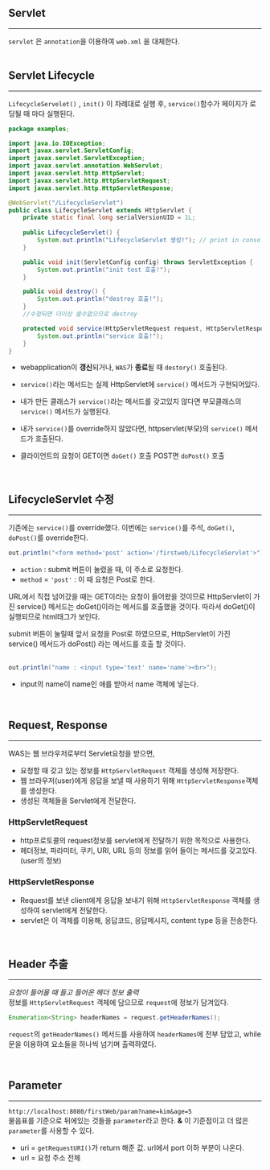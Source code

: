 ## Servlet
___
`` servlet `` 은 ``annotation``을 이용하여 `` web.xml `` 을 대체한다.  
<br>

<!--
## 1부터 10까지 출력하기
___
```java
package exam;

import java.io.IOException;
import javax.servlet.ServletException;
import javax.servlet.annotation.WebServlet;
import javax.servlet.http.HttpServlet;
import javax.servlet.http.HttpServletRequest;
import javax.servlet.http.HttpServletResponse;
import java.io.PrintWriter;

@WebServlet("/ttt") //anotation을 이용
// ttt이라는 요청이 들어왔을 때 이 프로그램이 실행되면서 응답할 코드가 만들어지고 그 코드로 응답을 한다.
public class TenServlet extends HttpServlet {
	private static final long serialVersionUID = 1L;
       
    public TenServlet() {
        super();
    }

    // 요청을 하기위한 객체, 요청을 받기위한 객체
	protected void doGet(HttpServletRequest request, HttpServletResponse response) throws ServletException, IOException {
		response.setContentType("text/html;charset=utf-8");
		PrintWriter out = response.getWriter();
		out.println("<h1>1-1까지 출력!</h1>");
		for(int i = 1; i <= 10; i++) {
			out.println(i+"<br>");
		}
		out.close();
	}
}
```  
localhost:8080/firstWeb/ttt 에 생성된다.
<br>
<br>

-->
## Servlet Lifecycle
___
``LifecycleServelet()`` , ``init()`` 이 차례대로 실행 후, ``service()``함수가 페이지가 로딩될 때 마다 실행된다.
```java
package examples;

import java.io.IOException;
import javax.servlet.ServletConfig;
import javax.servlet.ServletException;
import javax.servlet.annotation.WebServlet;
import javax.servlet.http.HttpServlet;
import javax.servlet.http.HttpServletRequest;
import javax.servlet.http.HttpServletResponse;

@WebServlet("/LifecycleServlet")
public class LifecycleServlet extends HttpServlet {
	private static final long serialVersionUID = 1L;
       
    public LifecycleServlet() {
    	System.out.println("LifecycleServlet 생성!");	// print in console
    }

	public void init(ServletConfig config) throws ServletException {
		System.out.println("init test 호출!");
	}

	public void destroy() {
		System.out.println("destroy 호출!");
	}
	//수정되면 더이상 쓸수없으므로 destroy

	protected void service(HttpServletRequest request, HttpServletResponse response) throws ServletException, IOException {
		System.out.println("service 호출!");
	}
}
```  
* webapplication이 **갱신**되거나, `WAS`가 **종료**될 때 ``destory()`` 호출된다.  

* `service()`라는 메서드는 실제 HttpServlet에 `service()` 메서드가 구현되어있다.

* 내가 만든 클래스가 `service()`라는 메서드를 갖고있지 않다면 부모클래스의 `service()` 메서드가 실행된다.

* 내가 `service()`를 override하지 않았다면, httpservlet(부모)의 `service()` 메서드가 호출된다.

* 클라이언트의 요청이 GET이면 `doGet()` 호출 POST면 `doPost()` 호출  
<br>

## LifecycleServlet 수정
___
기존에는 `service()`를 override했다. 이번에는 `service()`를 주석, `doGet()`, `doPost()`를 override한다.

```java
out.println("<form method='post' action='/firstweb/LifecycleServlet'>");
```
* `action` : submit 버튼이 눌렸을 때, 이 주소로 요청한다.
* `method` = `'post'` : 이 때 요청은 Post로 한다.

URL에서 직접 넘어갔을 때는 GET이라는 요청이 들어왔을 것이므로 HttpServlet이 가진 service() 메서드는 doGet()이라는 메서드를 호출했을 것이다. 따라서 doGet()이 실행되므로 html태그가 보인다.

submit 버튼이 눌릴때 앞서 요청을 Post로 하였으므로, HttpServlet이 가진 service() 메서드가 doPost() 라는 메서드를 호출 할 것이다.  
<br>
``` java
out.println("name : <input type='text' name='name'><br>");
```  
* input의 name이 name인 애를 받아서 name 객체에 넣는다.  
<br>

## Request, Response
___
WAS는 웹 브라우저로부터 Servlet요청을 받으면,
* 요청할 때 갖고 있는 정보를 `HttpServletRequest` 객체를 생성해 저장한다.
* 웹 브라우저(user)에게 응답을 보낼 때 사용하기 위해 `HttpServletResponse`객체를 생성한다.
* 생성된 객체들을 Servlet에게 전달한다.

### HttpServletRequest
* http프로토콜의 request정보를 servlet에게 전달하기 위한 목적으로 사용한다.
* 헤더정보, 파라미터, 쿠키, URI, URL 등의 정보를 읽어 들이는 메서드를 갖고있다. (user의 정보)  

### HttpServletResponse
* Request를 보낸 client에게 응답을 보내기 위해 `HttpServletResponse` 객체를 생성하여 servlet에게 전달한다.
* servlet은 이 객체를 이용해, 응답코드, 응답메시지, content type 등을 전송한다.  
<br>

## Header 추출
___
*요청이 들어올 때 들고 들어온 헤더 정보 출력*  
정보를 `HttpServletRequest` 객체에 담으므로 `request`에 정보가 담겨있다.  
```java 
Enumeration<String> headerNames = request.getHeaderNames();
```
`request`의 `getHeaderNames()` 메서드를 사용하여 `headerNames`에 전부 담았고, while문을 이용하여 요소들을 하나씩 넘기며 출력하였다.  

<!--
```java
package examples;

import java.util.Enumeration;
import java.io.PrintWriter;
import java.io.IOException;
import javax.servlet.ServletException;
import javax.servlet.annotation.WebServlet;
import javax.servlet.http.HttpServlet;
import javax.servlet.http.HttpServletRequest;
import javax.servlet.http.HttpServletResponse;

@WebServlet("/header")
public class HeaderServlet extends HttpServlet {
	private static final long serialVersionUID = 1L;
    public HeaderServlet() {
        super();
    }

    protected void doGet(HttpServletRequest request, HttpServletResponse response) throws ServletException, IOException {
		response.setContentType("text/html");
		PrintWriter out = response.getWriter();
		out.println("<html>");
		out.println("<head><title>form</title></head>");
		out.println("<body>");

		Enumeration<String> headerNames = request.getHeaderNames();
		while(headerNames.hasMoreElements()) {
			String headerName = headerNames.nextElement();
			String headerValue = request.getHeader(headerName);
			out.println(headerName + " : " + headerValue + " <br> ");
		}		
		
		out.println("</body>");
		out.println("</html>");
	}

	protected void doPost(HttpServletRequest request, HttpServletResponse response) throws ServletException, IOException {
		doGet(request, response);
	}
}
```  
-->
<br>

## Parameter
___
`` http://localhost:8080/firstWeb/param?name=kim&age=5 ``  
물음표를 기준으로 뒤에있는 것들을 `parameter`라고 한다. **&** 이 기준점이고 더 많은 `parameter`를 사용할 수 있다.  
* uri = `getRequestURI()`가 return 해준 값. url에서 port 이하 부분이 나온다.
* url = 요청 주소 전체

<!--
```java
package examples;

import java.io.PrintWriter;
import java.io.IOException;
import javax.servlet.ServletException;
import javax.servlet.annotation.WebServlet;
import javax.servlet.http.HttpServlet;
import javax.servlet.http.HttpServletRequest;
import javax.servlet.http.HttpServletResponse;

@WebServlet("/info")
public class InfoServlet extends HttpServlet {
	private static final long serialVersionUID = 1L;
	public InfoServlet() {
        super();
    }
	protected void doGet(HttpServletRequest request, HttpServletResponse response) throws ServletException, IOException {
		response.setContentType("text/html");
		PrintWriter out = response.getWriter();
		out.println("<html>");
		out.println("<head><title>info</title></head>");
		out.println("<body>");

		String uri = request.getRequestURI();
		StringBuffer url = request.getRequestURL();
		String contentPath = request.getContextPath();
		String remoteAddr = request.getRemoteAddr();
		
		out.println("uri : " + uri + "<br>");
		out.println("url : " + url + "<br>");
		out.println("contentPath : " + contentPath + "<br>");
		out.println("remoteAddr : " + remoteAddr + "<br>");
		
		out.println("</body>");
		out.println("</html>");
	}

}

```
-->